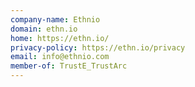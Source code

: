 ```yaml
---
company-name: Ethnio
domain: ethn.io
home: https://ethn.io/
privacy-policy: https://ethn.io/privacy
email: info@ethnio.com
member-of: TrustE_TrustArc
---
```




